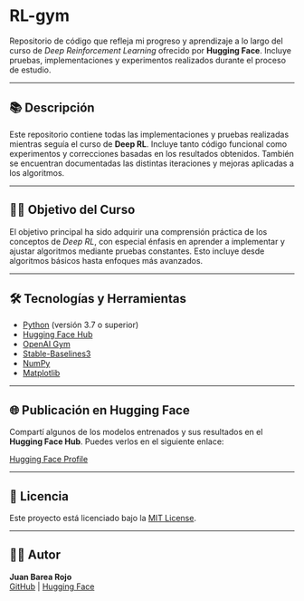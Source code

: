 # RL-gym

Repositorio de código que refleja mi progreso y aprendizaje a lo largo del curso de *Deep Reinforcement Learning* ofrecido por **Hugging Face**. Incluye pruebas, implementaciones y experimentos realizados durante el proceso de estudio.

---

## 📚 Descripción
Este repositorio contiene todas las implementaciones y pruebas realizadas mientras seguía el curso de **Deep RL**. Incluye tanto código funcional como experimentos y correcciones basadas en los resultados obtenidos. También se encuentran documentadas las distintas iteraciones y mejoras aplicadas a los algoritmos.

---

## 🧑‍🏫 Objetivo del Curso
El objetivo principal ha sido adquirir una comprensión práctica de los conceptos de *Deep RL*, con especial énfasis en aprender a implementar y ajustar algoritmos mediante pruebas constantes. Esto incluye desde algoritmos básicos hasta enfoques más avanzados.

---

## 🛠️ Tecnologías y Herramientas

- [Python](https://www.python.org/) (versión 3.7 o superior)
- [Hugging Face Hub](https://huggingface.co/)
- [OpenAI Gym](https://github.com/openai/gym)
- [Stable-Baselines3](https://github.com/DLR-RM/stable-baselines3)
- [NumPy](https://numpy.org/)
- [Matplotlib](https://matplotlib.org/)

---

## 🌐 Publicación en Hugging Face
Compartí algunos de los modelos entrenados y sus resultados en el **Hugging Face Hub**. Puedes verlos en el siguiente enlace:

[Hugging Face Profile](https://huggingface.co/Barearojojuan)

---

## 📄 Licencia
Este proyecto está licenciado bajo la [MIT License](LICENSE).

---

## 🧑‍💻 Autor
**Juan Barea Rojo**  
[GitHub](https://github.com/juanbarearojo/RL-gym) | [Hugging Face](https://huggingface.co/Barearojojuan)

